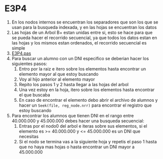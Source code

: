 # E3P4

1. En los nodos internos se encuentran los separadores que son los que se usan para la busqueda indexada, y en las hojas se encuentran los datos
2. Las hojas de un Arbol B+ estan unidas entre si, esto se hace para que se pueda hacer el recorrido secuencial, ya que todos los datos estan en las hojas y los mismos estan ordenados, el recorrido secuencial es simple
3. [E3P4.pas](https://github.com/Vicen621-facultad/FOD/blob/master/Practica%204/Ejercicio%203/E3P4.pas)
4. Para buscar un alumno con un DNI especifico se deberian hacer los siguientes pasos:
   1. Entro por la raiz e itero sobre los elementos hasta encontrar un elemento mayor al que estoy buscando
   2. Voy al hijo anterior al elemento mayor
   3. Repito los pasos 1 y 2 hasta llegar a las hojas del arbol
   4. Una vez estoy en la hoja, itero sobre los elementos hasta encontrar el que buscaba
   5. En caso de encontrar el elemento debo abrir el archivo de alumnos y hacer un `Seek(file, reg_node.nrr)` para encontrar el registro que estoy buscando
5. Para encontrar los alumnos que tienen DNI en el rango entre 40.000.000 y 45.000.000 debes hacer una busqueda secuencial:
   1. Entras por el nodo0 del arbol e iteras sobre sus elementos, si el elemento es >= 40.000.000 y <= 45.000.000 es un DNI que necesitas
   2. Si el nodo se termina vas a la siguiente hoja y repetis el paso 1 hasta que no haya mas hojas o hasta encontrar un DNI mayor a 45.000.000
